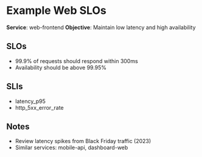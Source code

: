 # Example Web SLOs

**Service**: web-frontend
**Objective**: Maintain low latency and high availability

## SLOs
- 99.9% of requests should respond within 300ms
- Availability should be above 99.95%

## SLIs
- latency_p95
- http_5xx_error_rate

## Notes
- Review latency spikes from Black Friday traffic (2023)
- Similar services: mobile-api, dashboard-web
